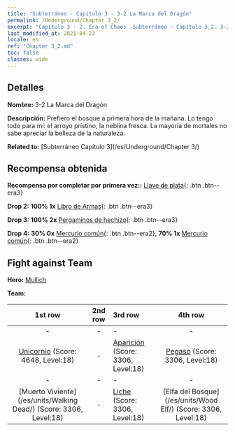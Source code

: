 ```yaml
---
title: "Subterráneo - Capítulo 3 - 3-2 La Marca del Dragón"
permalink: /Underground/Chapter 3_2/
excerpt: "Capítulo 3 - 2. Era of Chaos  Subterráneo - Capítulo 3_2. 3-2 La Marca del Dragón"
last_modified_at: 2021-04-23
locale: es
ref: "Chapter 3_2.md"
toc: false
classes: wide
---
```


## Detalles

 **Nombre:** 3-2 La Marca del Dragón

 **Descripción:** Prefiero el bosque a primera hora de la mañana. Lo tengo todo para mí: el arroyo prístino, la neblina fresca. La mayoría de mortales no sabe apreciar la belleza de la naturaleza.

 **Related to:** [Subterráneo Capítulo 3](/es/Underground/Chapter 3/)

## Recompensa obtenida

 **Recompensa por completar por primera vez::** [Llave de plata](/ItemsES/con_693/){: .btn .btn--era3}

 **Drop 2:** **100% 1x** [Libro de Armas](/ItemsES/mat_18/){: .btn .btn--era3}

 **Drop 3:** **100% 2x** [Pergaminos de hechizo](/ItemsES/con_694/){: .btn .btn--era3}

 **Drop 4:** **30% 0x** [Mercurio común](/ItemsES/mat_8/){: .btn .btn--era2}, **70% 1x** [Mercurio común](/ItemsES/mat_8/){: .btn .btn--era2}


## Fight against Team
 **Hero:** [Mullich](/es/heroes/Mullich/)

 **Team:**


  | 1st row | 2nd row | 3rd row | 4th row |
  |:----:|:----:|:----|:----:|
  | - | - | - | - |
  | [Unicornio](/es/units/Unicorn/) (Score: 4648, Level:18)  | - | [Aparición](/es/units/Wight/) (Score: 3306, Level:18)  | [Pegaso](/es/units/Pegasus/) (Score: 3306, Level:18)  |
  | - | - | - | - |
  | [Muerto Viviente](/es/units/Walking Dead/) (Score: 3306, Level:18)  | - | [Liche](/es/units/Lich/) (Score: 3306, Level:18)  | [Elfa del Bosque](/es/units/Wood Elf/) (Score: 3306, Level:18)  |


